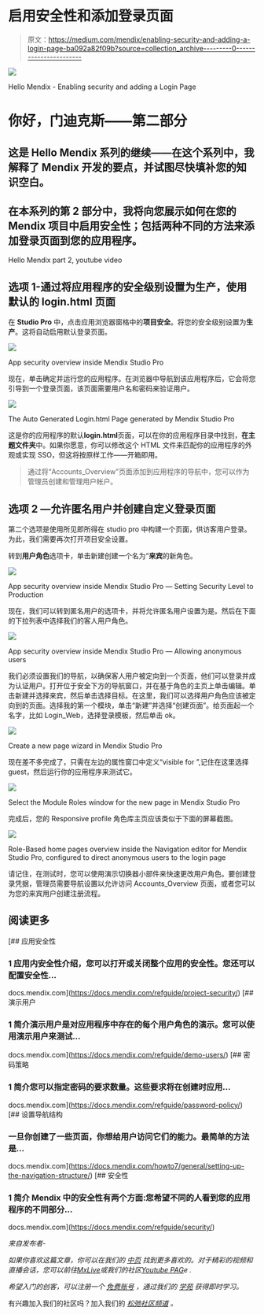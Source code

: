 # 启用安全性和添加登录页面

> 原文：<https://medium.com/mendix/enabling-security-and-adding-a-login-page-ba092a82f09b?source=collection_archive---------0----------------------->

![](img/9925581735a10929afe85a7270c07982.png)

Hello Mendix - Enabling security and adding a Login Page

# 你好，门迪克斯——第二部分

## 这是 Hello Mendix 系列的继续——在这个系列中，我解释了 Mendix 开发的要点，并试图尽快填补您的知识空白。

## 在本系列的第 2 部分中，我将向您展示如何在您的 Mendix 项目中启用安全性；包括两种不同的方法来添加登录页面到您的应用程序。

Hello Mendix part 2, youtube video

## 选项 1-通过将应用程序的安全级别设置为生产，使用默认的 login.html 页面

在 **Studio Pro** 中，点击应用浏览器窗格中的**项目安全**。将您的安全级别设置为**生产**。这将自动启用默认登录页面。

![](img/240c65cd80e46f9df819b2f089d7ecf6.png)

App security overview inside Mendix Studio Pro

现在，单击确定并运行您的应用程序。在浏览器中导航到该应用程序后，它会将您引导到一个登录页面，该页面需要用户名和密码来验证用户。

![](img/a4fc049eefd9e5c86bbd79ec4d06e780.png)

The Auto Generated Login.html Page generated by Mendix Studio Pro

这是你的应用程序的默认**login.html**页面，可以在你的应用程序目录中找到，**在主题文件夹**中。如果你愿意，你可以修改这个 HTML 文件来匹配你的应用程序的外观或实现 SSO，但这将按原样工作——开箱即用。

> 通过将“Accounts_Overview”页面添加到应用程序的导航中，您可以作为管理员创建和管理用户帐户。

## 选项 2 —允许匿名用户并创建自定义登录页面

第二个选项是使用所见即所得在 studio pro 中构建一个页面，供访客用户登录。为此，我们需要再次打开项目安全设置。

转到**用户角色**选项卡，单击新建创建一个名为“**来宾**的新角色。

![](img/4cef5e7fb7c4d8ea6c4f1fb9f1c9ca1b.png)

App security overview inside Mendix Studio Pro — Setting Security Level to Production

现在，我们可以转到匿名用户的选项卡，并将允许匿名用户设置为是。然后在下面的下拉列表中选择我们的客人用户角色。

![](img/3afbefd644d5a50ac6ca44fe99e72144.png)

App security overview inside Mendix Studio Pro — Allowing anonymous users

我们必须设置我们的导航，以确保客人用户被定向到一个页面，他们可以登录并成为认证用户。打开位于安全下方的导航窗口，并在基于角色的主页上单击编辑。单击新建并选择来宾，然后单击选择目标。在这里，我们可以选择用户角色应该被定向到的页面。选择我的第一个模块，单击“新建”并选择“创建页面”。给页面起一个名字，比如 Login_Web，选择登录模板，然后单击 ok。

![](img/133fef44268657962ed54e7d4501e872.png)

Create a new page wizard in Mendix Studio Pro

现在差不多完成了，只需在左边的属性窗口中定义“visible for ”,记住在这里选择 guest，然后运行你的应用程序来测试它。

![](img/9c4f0009eb72e0b713e3e8c025ee8802.png)

Select the Module Roles window for the new page in Mendix Studio Pro

完成后，您的 Responsive profile 角色库主页应该类似于下面的屏幕截图。

![](img/6346498bb72aa5ee6d291ce9931877fa.png)

Role-Based home pages overview inside the Navigation editor for Mendix Studio Pro, configured to direct anonymous users to the login page

请记住，在测试时，您可以使用演示切换器小部件来快速更改用户角色。要创建登录凭据，管理员需要导航设置以允许访问 Accounts_Overview 页面，或者您可以为您的来宾用户创建注册流程。

## 阅读更多

 [## 应用安全性

### 1 应用内安全性介绍，您可以打开或关闭整个应用的安全性。您还可以配置安全性…

docs.mendix.com](https://docs.mendix.com/refguide/project-security/)  [## 演示用户

### 1 简介演示用户是对应用程序中存在的每个用户角色的演示。您可以使用演示用户来测试…

docs.mendix.com](https://docs.mendix.com/refguide/demo-users/)  [## 密码策略

### 1 简介您可以指定密码的要求数量。这些要求将在创建时应用…

docs.mendix.com](https://docs.mendix.com/refguide/password-policy/)  [## 设置导航结构

### 一旦你创建了一些页面，你想给用户访问它们的能力。最简单的方法是…

docs.mendix.com](https://docs.mendix.com/howto7/general/setting-up-the-navigation-structure/)  [## 安全性

### 1 简介 Mendix 中的安全性有两个方面:您希望不同的人看到您的应用程序的不同部分…

docs.mendix.com](https://docs.mendix.com/refguide/security/) 

*来自发布者-*

*如果你喜欢这篇文章，你可以在我们的* [*中页*](https://medium.com/mendix) *找到更多喜欢的。对于精彩的视频和直播会话，您可以前往*[*MxLive*](https://www.mendix.com/live/)*或我们的社区*[*Youtube PAG*](https://www.youtube.com/c/MendixCommunity/community)*e .*

*希望入门的创客，可以注册一个* [*免费账号*](https://signup.mendix.com/link/signup/?source=direct) *，通过我们的* [*学苑*](https://academy.mendix.com/link/home) *获得即时学习。*

有兴趣加入我们的社区吗？加入我们的 [*松弛社区频道*](https://join.slack.com/t/mendixcommunity/shared_invite/zt-hwhwkcxu-~59ywyjqHlUHXmrw5heqpQ) *。*